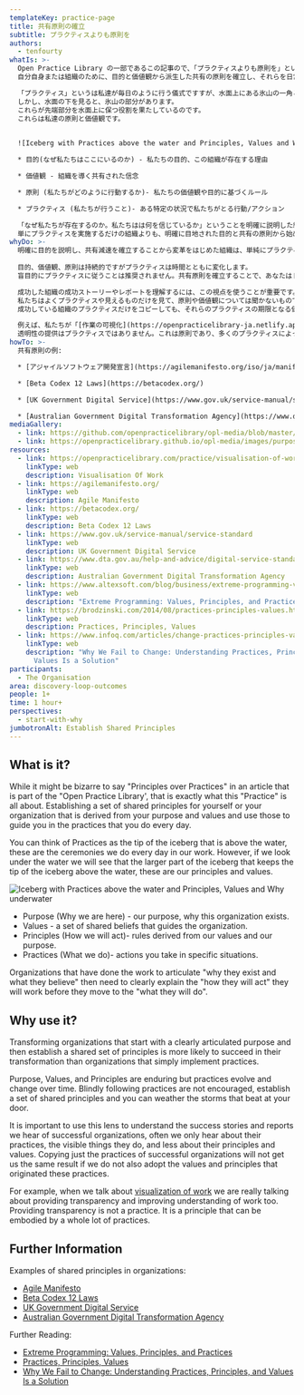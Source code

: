 ```yaml
---
templateKey: practice-page
title: 共有原則の確立
subtitle: プラクティスよりも原則を
authors:
  - tenfourty
whatIs: >-
  Open Practice Library の一部であるこの記事ので、「プラクティスよりも原則を」というのは奇妙なことかもしれませんが、それがこのプラクティスの本質です。
  自分自身または組織のために、目的と価値観から派生した共有の原則を確立し、それらを日常的におこなうプラクティスのガイドとして活用します。

  「プラクティス」というは私達が毎日のように行う儀式ですすが、水面上にある氷山の一角と考えることもできます。
  しかし、水面の下を見ると、氷山の部分があります。
  これらが先端部分を水面上に保つ役割を果たしているのです。
  これらは私達の原則と価値観です。
  

  ![Iceberg with Practices above the water and Principles, Values and Why underwater](/images/purpose-values-principles-practices.svg "Why Values Principles Practices Iceberg")

  * 目的(なぜ私たちはここにいるのか) - 私たちの目的、この組織が存在する理由

  * 価値観 - 組織を導く共有された信念

  * 原則 (私たちがどのように行動するか)- 私たちの価値観や目的に基づくルール

  * プラクティス (私たちが行うこと)- ある特定の状況で私たちがとる行動/アクション

  「なぜ私たちが存在するのか。私たちはは何を信じているか」ということを明確に説明した組織は、「どのように行動するか」を明確に説明する必要があります。
  単にプラクティスを実施するだけの組織よりも、明確に目地された目的と共有の原則から始める組織の変革が成功する可能性は高いのです。
whyDo: >-
  明確に目的を説明し、共有減速を確立することから変革をはじめた組織は、単純にプラクティスを実行しただけの組織より変革を成功させる可能性たが高くなります。
  
  目的、価値観、原則は持続的ですがプラクティスは時間とともに変化します。
  盲目的にプラクティスに従うことは推奨されません。共有原則を確立することで、あなたはドアに打ち付ける嵐に耐えることができるのです。

  成功した組織の成功ストーリーやレポートを理解するには、この視点を使うことが重要です。
  私たちはよくプラクティスや見えるものだけを見て、原則や価値観については聞かないものです。
  成功している組織のプラクティスだけをコピーしても、それらのプラクティスの期限となる価値観や原則を採用しなければ同じ結果にはならないでしょう。

  例えば、私たちが「[作業の可視化](https://openpracticelibrary-ja.netlify.app/practice/visualisation-of-work/ )」について話すとき、実際には透明性の提供と作業の理解を向上させることについて話しているのです。
  透明性の提供はプラクティスではありません。これは原則であり、多くのプラクティスによって具現化されることができます。
howTo: >-
  共有原則の例:

  * [アジャイルソフトウェア開発宣言](https://agilemanifesto.org/iso/ja/manifesto.html)

  * [Beta Codex 12 Laws](https://betacodex.org/)

  * [UK Government Digital Service](https://www.gov.uk/service-manual/service-standard)

  * [Australian Government Digital Transformation Agency](https://www.dta.gov.au/help-and-advice/digital-service-standard/digital-service-standard-criteria)
mediaGallery:
  - link: https://github.com/openpracticelibrary/opl-media/blob/master/images/Establish%20Shared%20Principles.jpg?raw=true
  - link: https://openpracticelibrary.github.io/opl-media/images/purpose-values-principles-practices.svg
resources:
  - link: https://openpracticelibrary.com/practice/visualisation-of-work/
    linkType: web
    description: Visualisation Of Work
  - link: https://agilemanifesto.org/
    linkType: web
    description: Agile Manifesto
  - link: https://betacodex.org/
    linkType: web
    description: Beta Codex 12 Laws
  - link: https://www.gov.uk/service-manual/service-standard
    linkType: web
    description: UK Government Digital Service
  - link: https://www.dta.gov.au/help-and-advice/digital-service-standard/digital-service-standard-criteria
    linkType: web
    description: Australian Government Digital Transformation Agency
  - link: https://www.altexsoft.com/blog/business/extreme-programming-values-principles-and-practices/
    linkType: web
    description: "Extreme Programming: Values, Principles, and Practices"
  - link: https://brodzinski.com/2014/08/practices-principles-values.html
    linkType: web
    description: Practices, Principles, Values
  - link: https://www.infoq.com/articles/change-practices-principles-values/
    linkType: web
    description: "Why We Fail to Change: Understanding Practices, Principles, and
      Values Is a Solution"
participants:
  - The Organisation
area: discovery-loop-outcomes
people: 1+
time: 1 hour+
perspectives:
  - start-with-why
jumbotronAlt: Establish Shared Principles
---
```

## What is it?

While it might be bizarre to say "Principles over Practices" in an article that is part of the "Open Practice Library', that is exactly what this "Practice" is all about. Establishing a set of shared principles for yourself or your organization that is derived from your purpose and values and use those to guide you in the practices that you do every day.

You can think of Practices as the tip of the iceberg that is above the water, these are the ceremonies we do every day in our work. However, if we look under the water we will see that the larger part of the iceberg that keeps the tip of the iceberg above the water, these are our principles and values.

![Iceberg with Practices above the water and Principles, Values and Why underwater](/images/purpose-values-principles-practices.svg "Why Values Principles Practices Iceberg")

* Purpose (Why we are here) - our purpose, why this organization exists.
* Values - a set of shared beliefs that guides the organization.
* Principles (How we will act)- rules derived from our values and our purpose.
* Practices (What we do)- actions you take in specific situations.

Organizations that have done the work to articulate "why they exist and what they believe" then need to clearly explain the "how they will act" they will work before they move to the "what they will do".

## Why use it?

Transforming organizations that start with a clearly articulated purpose and then establish a shared set of principles is more likely to succeed in their transformation than organizations that simply implement practices.

Purpose, Values, and Principles are enduring but practices evolve and change over time. Blindly following practices are not encouraged, establish a set of shared principles and you can weather the storms that beat at your door.

It is important to use this lens to understand the success stories and reports we hear of successful organizations, often we only hear about their practices, the visible things they do, and less about their principles and values. Copying just the practices of successful organizations will not get us the same result if we do not also adopt the values and principles that originated these practices.

For example, when we talk about [visualization of work](https://openpracticelibrary.com/practice/visualisation-of-work/) we are really talking about providing transparency and improving understanding of work too. Providing transparency is not a practice. It is a principle that can be embodied by a whole lot of practices.

## Further Information

Examples of shared principles in organizations:

* [Agile Manifesto](https://agilemanifesto.org/)
* [Beta Codex 12 Laws](https://betacodex.org/)
* [UK Government Digital Service](https://www.gov.uk/service-manual/service-standard)
* [Australian Government Digital Transformation Agency](https://www.dta.gov.au/help-and-advice/digital-service-standard/digital-service-standard-criteria)

Further Reading:

* [Extreme Programming: Values, Principles, and Practices](https://www.altexsoft.com/blog/business/extreme-programming-values-principles-and-practices/)
* [Practices, Principles, Values](https://brodzinski.com/2014/08/practices-principles-values.html)
* [Why We Fail to Change: Understanding Practices, Principles, and Values Is a Solution](https://www.infoq.com/articles/change-practices-principles-values/)
